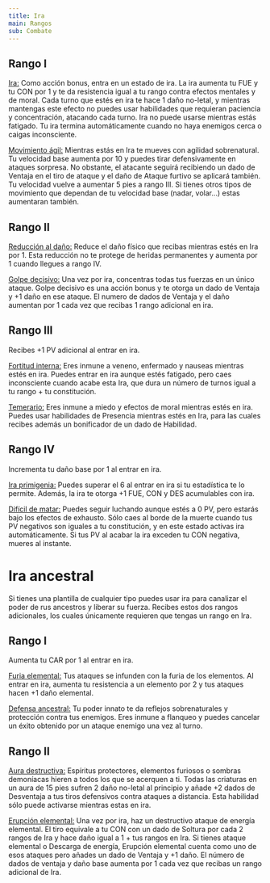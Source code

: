 ```yaml
---
title: Ira
main: Rangos
sub: Combate
---
```


## Rango I

<u>Ira:</u> Como acción bonus, entra en un estado de ira. La ira aumenta tu FUE y tu CON por 1 y te da resistencia igual a tu rango contra efectos mentales y de moral. Cada turno que estés en ira te hace 1 daño no-letal, y mientras mantengas este efecto no puedes usar habilidades que requieran paciencia y concentración, atacando cada turno. Ira no puede usarse mientras estás fatigado. Tu ira termina automáticamente cuando no haya enemigos cerca o caigas inconsciente.

<u>Movimiento ágil:</u> Mientras estás en Ira te mueves con agilidad sobrenatural. Tu velocidad base aumenta por 10 y puedes tirar defensivamente en ataques sorpresa. No obstante, el atacante seguirá recibiendo un dado de Ventaja en el tiro de ataque y el daño de Ataque furtivo se aplicará también. Tu velocidad vuelve a aumentar 5 pies a rango III. Si tienes otros tipos de movimiento que dependan de tu velocidad base (nadar, volar...) estas aumentaran también.

## Rango II

<u>Reducción al daño:</u> Reduce el daño físico que recibas mientras estés en Ira por 1. Esta reducción no te protege de heridas permanentes y aumenta por 1 cuando llegues a rango IV.

<u>Golpe decisivo:</u> Una vez por ira, concentras todas tus fuerzas en un único ataque. Golpe decisivo es una acción bonus y te otorga un dado de Ventaja y +1 daño en ese ataque. El numero de dados de Ventaja y el daño aumentan por 1 cada vez que recibas 1 rango adicional en ira.

## Rango III

Recibes +1 PV adicional al entrar en ira.

<u>Fortitud interna:</u> Eres inmune a veneno, enfermado y nauseas mientras estés en ira. Puedes entrar en ira aunque estés fatigado, pero caes inconsciente cuando acabe esta Ira, que dura un número de turnos igual a tu rango + tu constitución.

<u>Temerario:</u> Eres inmune a miedo y efectos de moral mientras estés en ira. Puedes usar habilidades de Presencia mientras estés en Ira, para las cuales recibes además un bonificador de un dado de Habilidad.

## Rango IV

Incrementa tu daño base por 1 al entrar en ira.

<u>Ira primigenia:</u> Puedes superar el 6 al entrar en ira si tu estadística te lo permite. Además, la ira te otorga +1 FUE, CON y DES acumulables con ira.

<u>Difícil de matar:</u> Puedes seguir luchando aunque estés a 0 PV, pero estarás bajo los efectos de exhausto. Sólo caes al borde de la muerte cuando tus PV negativos son iguales a tu constitución, y en este estado activas ira automáticamente. Si tus PV al acabar la ira exceden tu CON negativa, mueres al instante.

# Ira ancestral

Si tienes una plantilla de cualquier tipo puedes usar ira para canalizar el poder de rus ancestros y liberar su fuerza. Recibes estos dos rangos adicionales, los cuales únicamente requieren que tengas un rango en Ira.

## Rango I

Aumenta tu CAR por 1 al entrar en ira.

<u>Furia elemental:</u>  Tus ataques se infunden con la furia de los elementos. Al entrar en ira, aumenta tu resistencia a un elemento por 2 y tus ataques hacen +1 daño elemental.

<u>Defensa ancestral:</u> Tu poder innato te da reflejos sobrenaturales y protección contra tus enemigos. Eres inmune a flanqueo y puedes cancelar un éxito obtenido por un ataque enemigo una vez al turno.

## Rango II

<u>Aura destructiva:</u> Espíritus protectores, elementos furiosos o sombras demoníacas hieren a todos los que se acerquen a ti. Todas las criaturas en un aura de 15 pies sufren 2 daño no-letal al principio y añade +2 dados de Desventaja a tus tiros defensivos contra ataques a distancia. Esta habilidad sólo puede activarse mientras estas en ira.

<u>Erupción elemental:</u> Una vez por ira, haz un destructivo ataque de energía elemental. El tiro equivale a tu CON con un dado de Soltura por cada 2 rangos de Ira y hace daño igual a 1 + tus rangos en Ira. Si tienes ataque elemental o Descarga de energía, Erupción elemental cuenta como uno de esos ataques pero añades un dado de Ventaja y +1 daño. El número de dados de ventaja y daño base aumenta por 1 cada vez que recibas un rango adicional de Ira.

